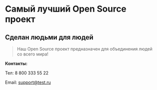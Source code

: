 # Самый лучший Open Source проект

## Сделан людьми для людей

> Наш Open Source проект предназначен для объединения людей со всего мира!

**Контакты:** 

Тел: 8 800 333 55 22

Email: support@test.ru
